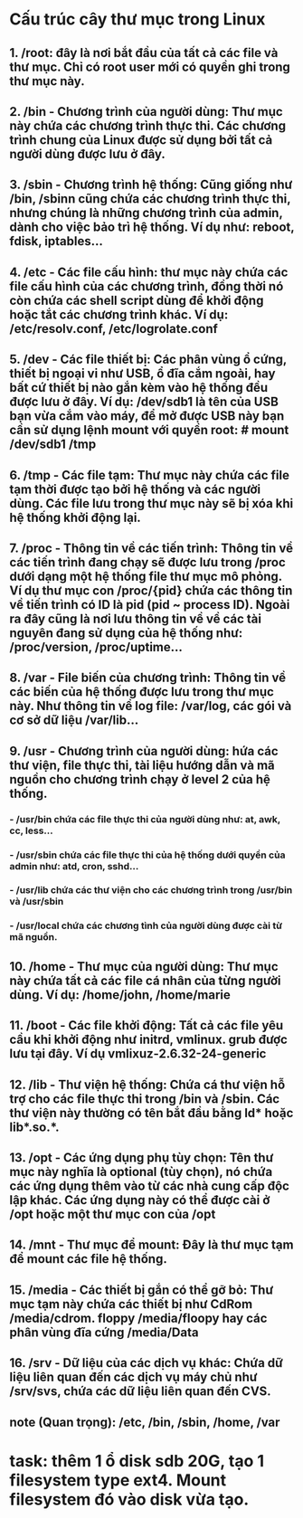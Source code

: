 # Cấu trúc cây thư mục trong Linux
## 1. /root: đây là nơi bắt đầu của tất cả các file và thư mục. Chỉ có root user mới có quyền ghi trong thư mục này.
## 2. /bin - Chương trình của người dùng: Thư mục này chứa các chương trình thực thi. Các chương trình chung của Linux được sử dụng bởi tất cả người dùng được lưu ở đây. 
## 3. /sbin - Chương trình hệ thống: Cũng giống như /bin, /sbinn cũng chứa các chương trình thực thi, nhưng chúng là những chương trình của admin, dành cho việc bảo trì hệ thống. Ví dụ như: reboot, fdisk, iptables...
## 4. /etc - Các file cấu hình: thư mục này chứa các file cấu hình của các chương trình, đồng thời nó còn chứa các shell script dùng để khởi động hoặc tắt các chương trình khác. Ví dụ: /etc/resolv.conf, /etc/logrolate.conf
## 5. /dev - Các file thiết bị: Các phân vùng ổ cứng, thiết bị ngoại vi như USB, ổ đĩa cắm ngoài, hay bất cứ thiết bị nào gắn kèm vào hệ thống đều được lưu ở đây. Ví dụ: /dev/sdb1 là tên của USB bạn vừa cắm vào máy, để mở được USB này bạn cần sử dụng lệnh mount với quyền root: # mount /dev/sdb1 /tmp
## 6. /tmp - Các file tạm: Thư mục này chứa các file tạm thời được tạo bởi hệ thống và các người dùng. Các file lưu trong thư mục này sẽ bị xóa khi hệ thống khởi động lại.
## 7. /proc - Thông tin về các tiến trình: Thông tin về các tiến trình đang chạy sẽ được lưu trong /proc dưới dạng một hệ thống file thư mục mô phỏng. Ví dụ thư mục con /proc/{pid} chứa các thông tin về tiến trình có ID là pid (pid ~ process ID). Ngoài ra đây cũng là nơi lưu thông tin về về các tài nguyên đang sử dụng của hệ thống như: /proc/version, /proc/uptime...
## 8. /var - File biến của chương trình: Thông tin về các biến của hệ thống được lưu trong thư mục này. Như thông tin về log file: /var/log, các gói và cơ sở dữ liệu /var/lib...
## 9. /usr - Chương trình của người dùng: hứa các thư viện, file thực thi, tài liệu hướng dẫn và mã nguồn cho chương trình chạy ở level 2 của hệ thống. 
### - /usr/bin chứa các file thực thi của người dùng như: at, awk, cc, less...
### - /usr/sbin chứa các file thực thi của hệ thống dưới quyền của admin như: atd, cron, sshd...
### - /usr/lib chứa các thư viện cho các chương trình trong /usr/bin và /usr/sbin
### - /usr/local chứa các chương tình của người dùng được cài từ mã nguồn.
## 10. /home - Thư mục của người dùng: Thư mục này chứa tất cả các file cá nhân của từng người dùng. Ví dụ: /home/john, /home/marie
## 11. /boot - Các file khởi động: Tất cả các file yêu cầu khi khởi động như initrd, vmlinux. grub được lưu tại đây. Ví dụ vmlixuz-2.6.32-24-generic
## 12. /lib - Thư viện hệ thống: Chứa cá thư viện hỗ trợ cho các file thực thi trong /bin và /sbin. Các thư viện này thường có tên bắt đầu bằng ld* hoặc lib*.so.*.
## 13. /opt - Các ứng dụng phụ tùy chọn: Tên thư mục này nghĩa là optional (tùy chọn), nó chứa các ứng dụng thêm vào từ các nhà cung cấp độc lập khác. Các ứng dụng này có thể được cài ở /opt hoặc một thư mục con của /opt
## 14. /mnt - Thư mục để mount: Đây là thư mục tạm để mount các file hệ thống.
## 15. /media - Các thiết bị gắn có thể gỡ bỏ: Thư mục tạm này chứa các thiết bị như CdRom /media/cdrom. floppy /media/floopy hay các phân vùng đĩa cứng /media/Data 
## 16. /srv - Dữ liệu của các dịch vụ khác: Chứa dữ liệu liên quan đến các dịch vụ máy chủ như /srv/svs, chứa các dữ liệu liên quan đến CVS.
## note (Quan trọng): /etc, /bin, /sbin, /home, /var
# task: thêm 1 ổ disk sdb 20G, tạo 1 filesystem type ext4. Mount filesystem đó vào disk vừa tạo.